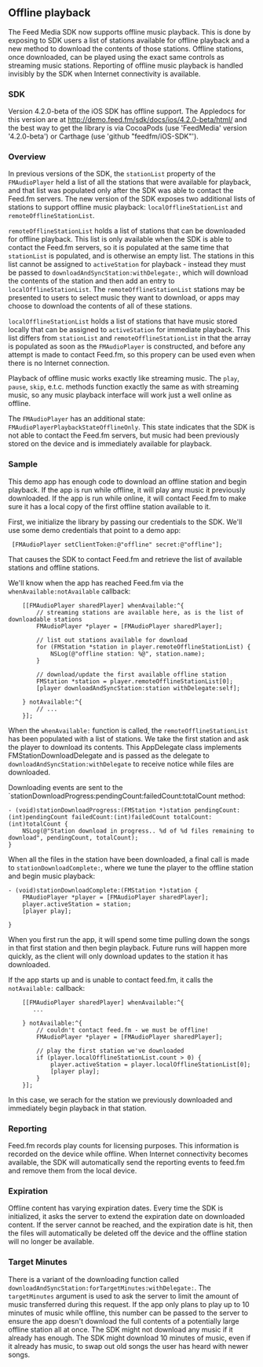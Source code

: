 
## Offline playback

The Feed Media SDK now supports offline music playback. This is done
by exposing to SDK users a list of stations available for offline
playback and a new method to download the contents of those stations.
Offline stations, once downloaded, can be played using the exact
same controls as streaming music stations. Reporting of offline
music playback is handled invisibly by the SDK when Internet connectivity
is available.

### SDK

Version 4.2.0-beta of the iOS SDK has offline support. The Appledocs
for this version are at http://demo.feed.fm/sdk/docs/ios/4.2.0-beta/html/
and the best way to get the library is via CocoaPods (use 'FeedMedia'
version '4.2.0-beta') or Carthage (use 'github "feedfm/iOS-SDK"').

### Overview

In previous versions of the SDK, the `stationList` property of the
`FMAudioPlayer` held a list of all the stations that were available
for playback, and that list was populated only after the SDK was
able to contact the Feed.fm servers. The new version of the SDK
exposes two additional lists of stations to support offline music
playback: `localOfflineStationList` and `remoteOfflineStationList`.

`remoteOfflineStationList` holds a list of stations that can be
downloaded for offline playback. This list is only available when
the SDK is able to contact the Feed.fm servers, so it is populated
at the same time that `stationList` is populated, and is otherwise
an empty list. The stations in this list cannot be assigned to
`activeStation` for playback - instead they must be
passed to `downloadAndSyncStation:withDelegate:`, which will download
the contents of the station and then add an entry to
`localOfflineStationList`. The `remoteOfflineStationList` stations
may be presented to users to select music they want to download, or
apps may choose to download the contents of all of these stations.

`localOfflineStationList` holds a list of stations that have music
stored locally that can be assigned to `activeStation` for immediate
playback. This list differs from `stationList` and `remoteOfflineStationList`
in that the array is populated as soon as the `FMAudioPlayer` is
constructed, and before any attempt is made to contact Feed.fm, so
this propery can be used even when there is no Internet connection.

Playback of offline music works exactly like streaming music.
The `play`, `pause`, `skip`, e.t.c. methods function exactly the
same as with streaming music, so any music playback interface will
work just a well online as offline.

The `FMAudioPlayer` has an additional state:
`FMAudioPlayerPlaybackStateOfflineOnly`. This state indicates that
the SDK is not able to contact the Feed.fm servers, but music had
been previously stored on the device and is immediately available
for playback.

### Sample

This demo app has enough code to download an offline station and begin playback.
If the app is run while offline, it will play any music it previously downloaded.
If the app is run while online, it will contact Feed.fm to make sure it
has a local copy of the first offline station available to it.

First, we initialize the library by passing our credentials to the SDK.
We'll use some demo credentials that point to a demo app:

```
 [FMAudioPlayer setClientToken:@"offline" secret:@"offline"];
```

That causes the SDK to contact Feed.fm and retrieve the list of available
stations and offline stations.

We'll know when the app has reached Feed.fm via the `whenAvailable:notAvailable`
callback:

```
    [[FMAudioPlayer sharedPlayer] whenAvailable:^{
        // streaming stations are available here, as is the list of downloadable stations
        FMAudioPlayer *player = [FMAudioPlayer sharedPlayer];

        // list out stations available for download
        for (FMStation *station in player.remoteOfflineStationList) {
            NSLog(@"offline station: %@", station.name);
        }

        // download/update the first available offline station
        FMStation *station = player.remoteOfflineStationList[0];
        [player downloadAndSyncStation:station withDelegate:self];

    } notAvailable:^{
        // ...
    }];
```

When the `whenAvailable:` function is called, the `remoteOfflineStationList`
has been populated with a list of stations. We take the first station and
ask the player to download its contents. This AppDelegate class implements 
FMStationDownloadDelegate and is passed as the delegate to
`downloadAndSyncStation:withDelegate` to receive notice while files are downloaded.

Downloading events are sent to the `stationDownloadProgress:pendingCount:failedCount:totalCount
method:

```
- (void)stationDownloadProgress:(FMStation *)station pendingCount:(int)pendingCount failedCount:(int)failedCount totalCount:(int)totalCount {
    NSLog(@"Station download in progress.. %d of %d files remaining to download", pendingCount, totalCount);
}
```

When all the files in the station have been downloaded, a final call is made to
`stationDownloadComplete:`, where we tune the player to the offline station and
begin music playback:

```
- (void)stationDownloadComplete:(FMStation *)station {
    FMAudioPlayer *player = [FMAudioPlayer sharedPlayer];
    player.activeStation = station;
    [player play];

}
```

When you first run the app, it will spend some time pulling down the songs in 
that first station and then begin playback. Future runs will happen more quickly,
as the client will only download updates to the station it has downloaded.

If the app starts up and is unable to contact feed.fm, it calls the `notAvailable:`
callback:

```
    [[FMAudioPlayer sharedPlayer] whenAvailable:^{
       ...

    } notAvailable:^{
        // couldn't contact feed.fm - we must be offline!
        FMAudioPlayer *player = [FMAudioPlayer sharedPlayer];

        // play the first station we've downloaded
        if (player.localOfflineStationList.count > 0) {
            player.activeStation = player.localOfflineStationList[0];
            [player play];
        }
    }];
``` 

In this case, we serach for the station we previously downloaded and
immediately begin playback in that station.

### Reporting 

Feed.fm records play counts for licensing purposes. This information is
recorded on the device while offline. When Internet connectivity
becomes available, the SDK will automatically send the reporting events
to feed.fm and remove them from the local device.

### Expiration

Offline content has varying expiration dates. Every time the SDK is
initialized, it asks the server to extend the expiration date on downloaded
content. If the server cannot be reached, and the expiration date is
hit, then the files will automatically be deleted off the device and the
offline station will no longer be available.

### Target Minutes

There is a variant of the downloading function called
`downloadAndSyncStation:forTargetMinutes:withDelegate:`. The `targetMinutes`
argument is used to ask the server to limit the amount of music transferred
during this request. If the app only plans to play up to 10 minutes of
music while offline, this number can be passed to the server to ensure the
app doesn't download the full contents of a potentially large offline station
all at once. The SDK might not download any music if it already has enough.
The SDK might download 10 minutes of music, even if it already has music,
to swap out old songs the user has heard with newer songs.

